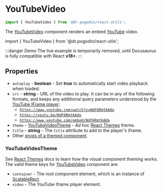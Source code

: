 # YouTubeVideo
```jsx
import { YouTubeVideo } from '@dr.pogodin/react-utils';
```
The [YouTubeVideo] component renders an embed [YouTube] video.

import { YouTubeVideo } from '@dr.pogodin/react-utils';

:::danger Demo
The live example is temporarily removed, until Docusaurus is fully
compatible with React **v18+**.
:::

## Properties
- `autoplay` - **boolean** - Set **true** to automatically start video playback
  when loaded.
- `src` - **string** - URL of the video to play. It can be in any of
  the following formats, and keeps any additional query parameters understood
  by the [YouTube IFrame player](https://developers.google.com/youtube/iframe_api_reference):
  - [`https://www.youtube.com/watch?v=NdF6Rmt6Ado`](https://www.youtube.com/watch?v=NdF6Rmt6Ado)
  - [`https://youtu.be/NdF6Rmt6Ado`](https://youtu.be/NdF6Rmt6Ado)
  - [`https://www.youtube.com/embed/NdF6Rmt6Ado`](https://www.youtube.com/embed/NdF6Rmt6Ado)
- `theme` - [YouTubeVideoTheme] - _Ad hoc_ [React Themes] theme.
- `title` - **string** - The `title` attribute to add to the player's iframe.
- Other [props of a themed component](https://www.npmjs.com/package/@dr.pogodin/react-themes#themed-component-properties).

### YouTubeVideoTheme
See [React Themes] docs to learn how the visual component theming works.
The valid theme keys for [YouTubeVideo] component are:
- `container` - The root component element, which is an instance of
  [ScalableRect].
- `video` - The YouTube iframe player element.

[React Themes]: https://dr.pogodin.studio/docs/react-themes
[ScalableRect]: /docs/api/components/scalablerect
[YouTube]: https://www.youtube.com
[YouTubeVideo]: /docs/api/components/youtubevideo
[YouTubeVideoTheme]: #youtubevideotheme
